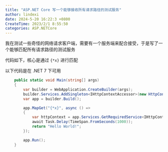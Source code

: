 ```yaml
---
title: "ASP.NET Core 写一个能够接收所有请求路径的测试服务"
author: lindexi
date: 2024-5-20 16:22:3 +0800
CreateTime: 2023/2/1 8:55:50
categories: ASP.NETCore
---
```


我在测试一些奇怪的网络请求客户端，需要有一个服务端来配合接受，于是写了一个能够匹配所有请求路径的测试服务

<!--more-->


<!-- CreateTime:2023/2/1 8:55:50 -->

<!-- 发布 -->


代码如下，核心是通过 `{*x}` 进行匹配

以下代码是在 .NET 7 下可用


```csharp
    public static void Main(string[] args)
    {
        var builder = WebApplication.CreateBuilder(args);
        builder.Services.AddSingleton<IHttpContextAccessor>(new HttpContextAccessor());
        var app = builder.Build();

        app.MapGet("{*x}", async () =>
        {
            var httpContext = app.Services.GetRequiredService<IHttpContextAccessor>().HttpContext;
            await Task.Delay(TimeSpan.FromSeconds(1000));
            return "Hello World!";
        });

        app.Run();
    }
```
